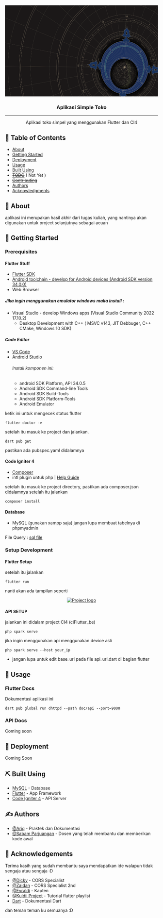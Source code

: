 <p align="center">
  <a href="" rel="noopener">
 <img width=600 height=300 src="./wallpaper.png" alt="Project logo"></a>
</p>

<h3 align="center">Aplikasi Simple Toko</h3>

<!-- <div align="center">

  [![Status](https://img.shields.io/badge/status-active-success.svg)]() 
  [![GitHub Issues](https://img.shields.io/github/issues/kylelobo/The-Documentation-Compendium.svg)](https://github.com/kylelobo/The-Documentation-Compendium/issues)
  [![GitHub Pull Requests](https://img.shields.io/github/issues-pr/kylelobo/The-Documentation-Compendium.svg)](https://github.com/kylelobo/The-Documentation-Compendium/pulls)
  [![License](https://img.shields.io/badge/license-MIT-blue.svg)](/LICENSE)

</div> -->

---

<p align="center"> Aplikasi toko simpel yang menggunakan Flutter dan CI4
    <br> 
</p>

## 📝 Table of Contents
- [About](#about)
- [Getting Started](#getting_started)
- [Deployment](#deployment)
- [Usage](#usage)
- [Built Using](#built_using)
- ~~[TODO](../TODO.md)~~ ( Not Yet )
- ~~[Contributing](../CONTRIBUTING.md)~~
- [Authors](#authors)
- [Acknowledgments](#acknowledgement)

## 🧐 About <a name = "about"></a>
aplikasi ini merupakan hasil akhir dari tugas kuliah, yang nantinya akan digunakan untuk project selanjutnya sebagai acuan

## 🏁 Getting Started <a name = "getting_started"></a>
<!-- . See [deployment](#deployment) for notes on how to deploy the project on a live system. -->

### Prerequisites

#### Flutter Stuff
  - [Flutter SDK](https://docs.flutter.dev/get-started/install)
  - [Android toolchain - develop for Android devices (Android SDK version 34.0.0)](https://developer.android.com/studio)
  - Web Browser

  ##### Jika ingin menggunakan emulator windows maka install :
  - Visual Studio - develop Windows apps (Visual Studio Community 2022 17.10.2)
    - Desktop Development with C++ ( MSVC v143, JIT Debbuger, C++ CMake, Windows 10 SDK)

  ##### Code Editor
  - [VS Code](https://code.visualstudio.com/)
  - [Android Studio](https://developer.android.com/studio)
    ###### Install komponen ini:
    - android SDK Platform, API 34.0.5
    - Android SDK Command-line Tools
    - Android SDK Build-Tools
    - Android SDK Platform-Tools
    - Android Emulator

ketik ini untuk mengecek status flutter 

```
flutter doctor -v 
```

setelah itu masuk ke project dan jalankan.
```
dart pub get
```
pastikan ada pubspec.yaml didalamnya

#### Code Igniter 4
 - [Composer](https://getcomposer.org/doc/00-intro.md#installation-linux-unix-macos)
 - intl plugin untuk php | [Help Guide](https://stackoverflow.com/questions/60250533/codeigniter-4-problem-installing-with-composer)

setelah itu masuk ke project directory, pastikan ada composer.json didalamnya
setelah itu jalankan
```
composer install
```

#### Database
  - MySQL (gunakan xampp saja)
  jangan lupa membuat tabelnya di phpmyadmin 
  
  File Query : [sql file](./SQL%20Table%20Create.txt)


### Setup Development

#### Flutter Setup

<!-- Mengubah File api_url.dart di lib/helpers/ :
ubah base_url dengan url yang dikeluarkan oleh API CI4

```
static const String baseUrl = 'http://your_link';
``` -->

setelah itu jalankan
```
flutter run
```

nanti akan ada tampilan seperti

<p align="center">
  <a href="" rel="noopener">
 <img height=300 src="./app_launch.png" alt="Project logo"></a>
</p>

#### API SETUP

jalankan ini didalam project CI4 (ciFlutter_be)

```
php spark serve
```

jika ingin menggunakan api menggunakan device asli

```
php spark serve --host your_ip  
```
* jangan lupa untuk edit base_url pada file api_url.dart di bagian flutter


<!-- ## 🔧 Running the tests <a name = "tests"></a>
Explain how to run the automated tests for this system.

### Break down into end to end tests
Explain what these tests test and why

```
Give an example
```

### And coding style tests
Explain what these tests test and why

```
Give an example
``` -->

## 🎈 Usage <a name="usage"></a>

### Flutter Docs

Dokumentasi aplikasi ini
```
dart pub global run dhttpd --path doc/api --port=9000
```

### API Docs

Coming soon

## 🚀 Deployment <a name = "deployment"></a>
Coming Soon

## ⛏️ Built Using <a name = "built_using"></a>
- [MySQL](https://www.mysql.com/) - Database
- [Flutter](https://flutter.dev/) - App Framework
- [Code Igniter 4](https://codeigniter.com) - API Server 

## ✍️ Authors <a name = "authors"></a>
- [@Ariq](https://github.com/AriqFaridzki) - Praktek dan Dokumentasi
- [@Sabam Parjuangan](https://www.linkedin.com/in/sabam-parjuangan-b2769949/?originalSubdomain=id) - Dosen yang telah membantu dan memberikan kode awal

<!-- See also the list of [contributors](https://github.com/kylelobo/The-Documentation-Compendium/contributors) who participated in this project. -->

## 🎉 Acknowledgements <a name = "acknowledgement"></a>
Terima kasih yang sudah membantu saya mendapatkan ide walapun tidak sengaja atau sengaja :D

- [@Dicky](#) - CORS Specialist
- [@Zaidan](#) - CORS Specialist 2nd
- [@Evraldi](#) - Kapten 
- [@Kuldii Project](https://www.youtube.com/watch?v=epRWFH47xCI&list=PL7jdfftn7HKsfTtv8FOaTbLIf7feiQTRu) - Tutorial flutter playlist
- [Dart](https://dart.dev/guides) - Dokumentasi Dart

dan teman teman ku semuanya :D
